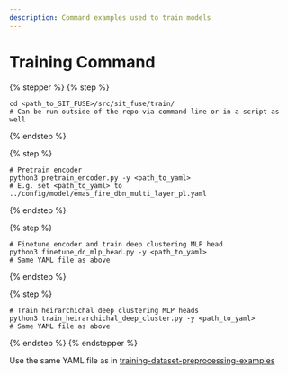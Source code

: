 ```yaml
---
description: Command examples used to train models
---
```


# Training Command

{% stepper %}
{% step %}
```
cd <path_to_SIT_FUSE>/src/sit_fuse/train/
# Can be run outside of the repo via command line or in a script as well
```
{% endstep %}

{% step %}
```
# Pretrain encoder
python3 pretrain_encoder.py -y <path_to_yaml>
# E.g. set <path_to_yaml> to ../config/model/emas_fire_dbn_multi_layer_pl.yaml 
```
{% endstep %}

{% step %}
```
# Finetune encoder and train deep clustering MLP head
python3 finetune_dc_mlp_head.py -y <path_to_yaml>
# Same YAML file as above
```
{% endstep %}

{% step %}
```
# Train heirarchichal deep clustering MLP heads
python3 train_heirarchichal_deep_cluster.py -y <path_to_yaml>
# Same YAML file as above
```
{% endstep %}
{% endstepper %}

Use the same YAML file as in [training-dataset-preprocessing-examples](training-dataset-preprocessing-examples/ "mention")
